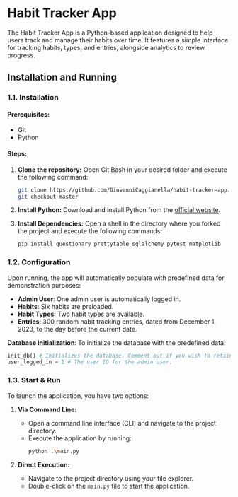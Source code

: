 # Habit Tracker App

The Habit Tracker App is a Python-based application designed to help users track and manage their habits over time. It features a simple interface for tracking habits, types, and entries, alongside analytics to review progress.

## Installation and Running

### 1.1. Installation

#### Prerequisites:
- Git
- Python

#### Steps:

1. **Clone the repository:**
    Open Git Bash in your desired folder and execute the following command:
    ```bash
    git clone https://github.com/GiovanniCaggianella/habit-tracker-app.git
    git checkout master
    ```

2. **Install Python:**
    Download and install Python from the [official website](https://www.python.org/).

3. **Install Dependencies:**
    Open a shell in the directory where you forked the project and execute the following commands:
    ```bash
    pip install questionary prettytable sqlalchemy pytest matplotlib
    ```

### 1.2. Configuration

Upon running, the app will automatically populate with predefined data for demonstration purposes:

- **Admin User**: One admin user is automatically logged in.
- **Habits**: Six habits are preloaded.
- **Habit Types**: Two habit types are available.
- **Entries**: 300 random habit tracking entries, dated from December 1, 2023, to the day before the current date.

**Database Initialization**:
To initialize the database with the predefined data:
```python
init_db() # Initializes the database. Comment out if you wish to retain data between sessions.
user_logged_in = 1 # The user ID for the admin user.
```

### 1.3. Start & Run

To launch the application, you have two options:

1. **Via Command Line:**
   - Open a command line interface (CLI) and navigate to the project directory.
   - Execute the application by running:
     ```bash
     python .\main.py
     ```

2. **Direct Execution:**
   - Navigate to the project directory using your file explorer.
   - Double-click on the `main.py` file to start the application.
